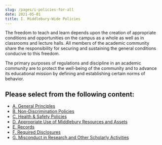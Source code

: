 ```yaml
---
slug: /pages/i-policies-for-all
date: 2021-05-01
title: I. Middlebury-Wide Policies
---
```

The freedom to teach and learn depends upon the creation of appropriate conditions and opportunities on the campus as a whole as well as in classrooms and lecture halls. All members of the academic community share the responsibility for securing and sustaining the general conditions conducive to this freedom.

The primary purposes of regulations and discipline in an academic community are to protect the well-being of the community and to advance its educational mission by defining and establishing certain norms of behavior.

## Please select from the following content:

* [A. General Principles](/pages/i-policies-for-all/genl-principles)
* [B. Non-Discrimination Policies](/pages/i-policies-for-all/non-discrim-policies)
* [C. Health & Safety Policies](/pages/i-policies-for-all/health-safety)
* [D. Appropriate Use of Middlebury Resources and Assets](/pages/i-policies-for-all/appropriate-use)
* [E. Records](/pages/i-policies-for-all/records)
* [F. Required Disclosures](/pages/i-policies-for-all/f-required-disclosures)
* [G. Misconduct in Research and Other Scholarly Activities](/pages/i-policies-for-all/g-misconduct-in-research/)